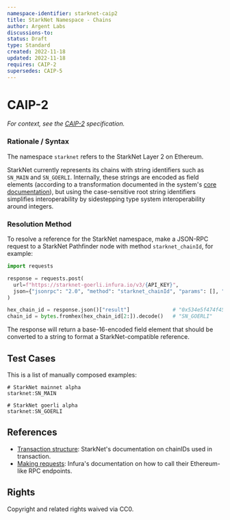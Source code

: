 ```yaml
---
namespace-identifier: starknet-caip2
title: StarkNet Namespace - Chains
author: Argent Labs
discussions-to: 
status: Draft
type: Standard
created: 2022-11-18
updated: 2022-11-18
requires: CAIP-2
supersedes: CAIP-5
---
```


# CAIP-2

*For context, see the [CAIP-2][] specification.*

### Rationale / Syntax

The namespace `starknet` refers to the StarkNet Layer 2 on Ethereum.

StarkNet currently represents its chains with string identifiers such as 
`SN_MAIN` and `SN_GOERLI`. Internally, these strings are encoded as field elements (according to a transformation documented in the system's [core documentation][Transaction structure]), but using the case-sensitive root string identifiers simplifies interoperability by sidestepping type system interoperability around integers.

### Resolution Method

To resolve a reference for the StarkNet namespace, make a JSON-RPC
request to a StarkNet Pathfinder node with method `starknet_chainId`, for example:

```python
import requests

response = requests.post(
  url=f"https://starknet-goerli.infura.io/v3/{API_KEY}",
  json={"jsonrpc": "2.0", "method": "starknet_chainId", "params": [], "id": 1},
)

hex_chain_id = response.json()["result"]              # "0x534e5f474f45524c49"
chain_id = bytes.fromhex(hex_chain_id[2:]).decode()   # "SN_GOERLI"
```

The response will return a base-16-encoded field element that should be converted to
a string to format a StarkNet-compatible reference.

## Test Cases

This is a list of manually composed examples:

```
# StarkNet mainnet alpha
starknet:SN_MAIN

# StarkNet goerli alpha
starknet:SN_GOERLI
```

## References

- [Transaction structure][]: StarkNet's documentation on chainIDs used in transaction.
- [Making requests][]: Infura's documentation on how to call their Ethereum-like RPC endpoints.

[Transaction structure]: https://docs.starknet.io/documentation/develop/Blocks/transactions/#chain-id
[Making requests]: https://docs.infura.io/infura/networks/starknet/make-requests
[CAIP-2]: https://github.com/ChainAgnostic/CAIPs/blob/master/CAIPs/caip-2.md
[CAIP-10]: https://github.com/ChainAgnostic/CAIPs/blob/master/CAIPs/caip-10.md
[CAIP-19]: https://github.com/ChainAgnostic/CAIPs/blob/master/CAIPs/caip-19.md
[CAIP-21]: https://github.com/ChainAgnostic/CAIPs/blob/master/CAIPs/caip-21.md
[CAIP-22]: https://github.com/ChainAgnostic/CAIPs/blob/master/CAIPs/caip-22.md

## Rights

Copyright and related rights waived via CC0.